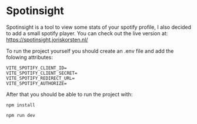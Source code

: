 # Spotinsight

Spotinsight is a tool to view some stats of your spotify profile, I also decided to add a small spotify player. You can check out the live version at:
https://spotinsight.joriskorsten.nl/

To run the project yourself you should create an .env file and add the folowing attributes:
```
VITE_SPOTIFY_CLIENT_ID=
VITE_SPOTIFY_CLIENT_SECRET=
VITE_SPOTIFY_REDIRECT_URL=
VITE_SPOTIFY_AUTHORIZE=
```

After that you should be able to run the project with:

```
npm install
```
```
npm run dev
```
